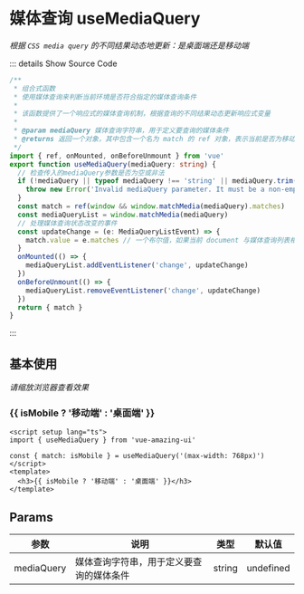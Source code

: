 # 媒体查询 useMediaQuery

<BackTop />
<Watermark fullscreen content="Vue Amazing UI" />

*根据 `CSS media query` 的不同结果动态地更新：是桌面端还是移动端*

::: details Show Source Code

```ts
/**
 * 组合式函数
 * 使用媒体查询来判断当前环境是否符合指定的媒体查询条件
 *
 * 该函数提供了一个响应式的媒体查询机制，根据查询的不同结果动态更新响应式变量
 *
 * @param mediaQuery 媒体查询字符串，用于定义要查询的媒体条件
 * @returns 返回一个对象，其中包含一个名为 match 的 ref 对象，表示当前是否为移动设备视口
 */
import { ref, onMounted, onBeforeUnmount } from 'vue'
export function useMediaQuery(mediaQuery: string) {
  // 检查传入的mediaQuery参数是否为空或非法
  if (!mediaQuery || typeof mediaQuery !== 'string' || mediaQuery.trim() === '') {
    throw new Error('Invalid mediaQuery parameter. It must be a non-empty string.')
  }
  const match = ref(window && window.matchMedia(mediaQuery).matches)
  const mediaQueryList = window.matchMedia(mediaQuery)
  // 处理媒体查询状态改变的事件
  const updateChange = (e: MediaQueryListEvent) => {
    match.value = e.matches // 一个布尔值，如果当前 document 与媒体查询列表相匹配，则返回 true，否则返回 false
  }
  onMounted(() => {
    mediaQueryList.addEventListener('change', updateChange)
  })
  onBeforeUnmount(() => {
    mediaQueryList.removeEventListener('change', updateChange)
  })
  return { match }
}
```

:::

## 基本使用

*请缩放浏览器查看效果*

<script setup lang="ts">
import { useMediaQuery } from 'vue-amazing-ui'

const { match: isMobile } = useMediaQuery('(max-width: 768px)')
</script>
<h3>{{ isMobile ? '移动端' : '桌面端' }}</h3>

```vue
<script setup lang="ts">
import { useMediaQuery } from 'vue-amazing-ui'

const { match: isMobile } = useMediaQuery('(max-width: 768px)')
</script>
<template>
  <h3>{{ isMobile ? '移动端' : '桌面端' }}</h3>
</template>
```

## Params

参数 | 说明 | 类型 | 默认值
-- | -- | -- | --
mediaQuery | 媒体查询字符串，用于定义要查询的媒体条件 | string | undefined
